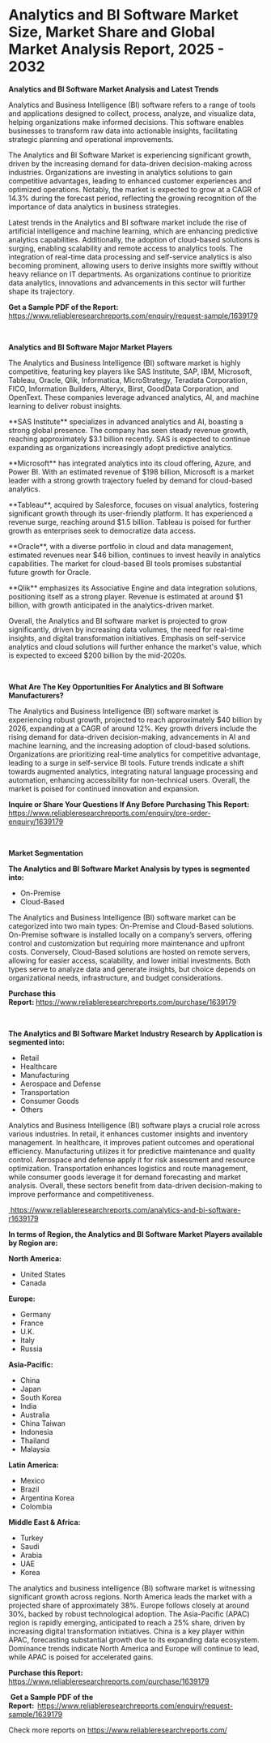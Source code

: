 <p><h1>Analytics and BI Software Market Size, Market Share and Global Market Analysis Report, 2025 - 2032</h1></p><p><strong>Analytics and BI Software Market Analysis and Latest Trends</strong></p>
<p><p>Analytics and Business Intelligence (BI) software refers to a range of tools and applications designed to collect, process, analyze, and visualize data, helping organizations make informed decisions. This software enables businesses to transform raw data into actionable insights, facilitating strategic planning and operational improvements.</p><p>The Analytics and BI Software Market is experiencing significant growth, driven by the increasing demand for data-driven decision-making across industries. Organizations are investing in analytics solutions to gain competitive advantages, leading to enhanced customer experiences and optimized operations. Notably, the market is expected to grow at a CAGR of 14.3% during the forecast period, reflecting the growing recognition of the importance of data analytics in business strategies.</p><p>Latest trends in the Analytics and BI software market include the rise of artificial intelligence and machine learning, which are enhancing predictive analytics capabilities. Additionally, the adoption of cloud-based solutions is surging, enabling scalability and remote access to analytics tools. The integration of real-time data processing and self-service analytics is also becoming prominent, allowing users to derive insights more swiftly without heavy reliance on IT departments. As organizations continue to prioritize data analytics, innovations and advancements in this sector will further shape its trajectory.</p></p>
<p><strong>Get a Sample PDF of the Report:&nbsp;</strong> <a href="https://www.reliableresearchreports.com/enquiry/request-sample/1639179?utm_campaign=3309&utm_medium=2&utm_source=Github&utm_content=ia&utm_term=23032025&utm_id=analytics-and-bi-software">https://www.reliableresearchreports.com/enquiry/request-sample/1639179</a></p>
<p>&nbsp;</p>
<p><strong>Analytics and BI Software Major Market Players</strong></p>
<p><p>The Analytics and Business Intelligence (BI) software market is highly competitive, featuring key players like SAS Institute, SAP, IBM, Microsoft, Tableau, Oracle, Qlik, Informatica, MicroStrategy, Teradata Corporation, FICO, Information Builders, Alteryx, Birst, GoodData Corporation, and OpenText. These companies leverage advanced analytics, AI, and machine learning to deliver robust insights.</p><p>**SAS Institute** specializes in advanced analytics and AI, boasting a strong global presence. The company has seen steady revenue growth, reaching approximately $3.1 billion recently. SAS is expected to continue expanding as organizations increasingly adopt predictive analytics.</p><p>**Microsoft** has integrated analytics into its cloud offering, Azure, and Power BI. With an estimated revenue of $198 billion, Microsoft is a market leader with a strong growth trajectory fueled by demand for cloud-based analytics.</p><p>**Tableau**, acquired by Salesforce, focuses on visual analytics, fostering significant growth through its user-friendly platform. It has experienced a revenue surge, reaching around $1.5 billion. Tableau is poised for further growth as enterprises seek to democratize data access.</p><p>**Oracle**, with a diverse portfolio in cloud and data management, estimated revenues near $46 billion, continues to invest heavily in analytics capabilities. The market for cloud-based BI tools promises substantial future growth for Oracle.</p><p>**Qlik** emphasizes its Associative Engine and data integration solutions, positioning itself as a strong player. Revenue is estimated at around $1 billion, with growth anticipated in the analytics-driven market.</p><p>Overall, the Analytics and BI software market is projected to grow significantly, driven by increasing data volumes, the need for real-time insights, and digital transformation initiatives. Emphasis on self-service analytics and cloud solutions will further enhance the market's value, which is expected to exceed $200 billion by the mid-2020s.</p></p>
<p>&nbsp;</p>
<p><strong>What Are The Key Opportunities For Analytics and BI Software Manufacturers?</strong></p>
<p><p>The Analytics and Business Intelligence (BI) software market is experiencing robust growth, projected to reach approximately $40 billion by 2026, expanding at a CAGR of around 12%. Key growth drivers include the rising demand for data-driven decision-making, advancements in AI and machine learning, and the increasing adoption of cloud-based solutions. Organizations are prioritizing real-time analytics for competitive advantage, leading to a surge in self-service BI tools. Future trends indicate a shift towards augmented analytics, integrating natural language processing and automation, enhancing accessibility for non-technical users. Overall, the market is poised for continued innovation and expansion.</p></p>
<p><strong>Inquire or Share Your Questions If Any Before Purchasing This Report:</strong> <a href="https://www.reliableresearchreports.com/enquiry/pre-order-enquiry/1639179?utm_campaign=3309&utm_medium=2&utm_source=Github&utm_content=ia&utm_term=23032025&utm_id=analytics-and-bi-software">https://www.reliableresearchreports.com/enquiry/pre-order-enquiry/1639179</a></p>
<p>&nbsp;</p>
<p><strong>Market Segmentation</strong></p>
<p><strong>The Analytics and BI Software Market Analysis by types is segmented into:</strong></p>
<p><ul><li>On-Premise</li><li>Cloud-Based</li></ul></p>
<p><p>The Analytics and Business Intelligence (BI) software market can be categorized into two main types: On-Premise and Cloud-Based solutions. On-Premise software is installed locally on a company’s servers, offering control and customization but requiring more maintenance and upfront costs. Conversely, Cloud-Based solutions are hosted on remote servers, allowing for easier access, scalability, and lower initial investments. Both types serve to analyze data and generate insights, but choice depends on organizational needs, infrastructure, and budget considerations.</p></p>
<p><strong>Purchase this Report:&nbsp;</strong><a href="https://www.reliableresearchreports.com/purchase/1639179?utm_campaign=3309&utm_medium=2&utm_source=Github&utm_content=ia&utm_term=23032025&utm_id=analytics-and-bi-software">https://www.reliableresearchreports.com/purchase/1639179</a></p>
<p>&nbsp;</p>
<p><strong>The Analytics and BI Software Market Industry Research by Application is segmented into:</strong></p>
<p><ul><li>Retail</li><li>Healthcare</li><li>Manufacturing</li><li>Aerospace and Defense</li><li>Transportation</li><li>Consumer Goods</li><li>Others</li></ul></p>
<p><p>Analytics and Business Intelligence (BI) software plays a crucial role across various industries. In retail, it enhances customer insights and inventory management. In healthcare, it improves patient outcomes and operational efficiency. Manufacturing utilizes it for predictive maintenance and quality control. Aerospace and defense apply it for risk assessment and resource optimization. Transportation enhances logistics and route management, while consumer goods leverage it for demand forecasting and market analysis. Overall, these sectors benefit from data-driven decision-making to improve performance and competitiveness.</p></p>
<p><a href="https://www.reliableresearchreports.com/analytics-and-bi-software-r1639179?utm_campaign=3309&utm_medium=2&utm_source=Github&utm_content=ia&utm_term=23032025&utm_id=analytics-and-bi-software">&nbsp;https://www.reliableresearchreports.com/analytics-and-bi-software-r1639179</a></p>
<p><strong>In terms of Region, the Analytics and BI Software Market Players available by Region are:</strong></p>
<p>
    <p> <strong> North America: </strong>
        <ul>
            <li>United States</li>
            <li>Canada</li>
        </ul>
        </p> 
    <p> <strong> Europe: </strong>
        <ul>
            <li>Germany</li>
            <li>France</li>
            <li>U.K.</li>
            <li>Italy</li>
            <li>Russia</li>
        </ul>
        </p> 
    <p> <strong> Asia-Pacific: </strong>
        <ul>
            <li>China</li>
            <li>Japan</li>
            <li>South Korea</li>
            <li>India</li>
            <li>Australia</li>
            <li>China Taiwan</li>
            <li>Indonesia</li>
            <li>Thailand</li>
            <li>Malaysia</li>
        </ul>
        </p> 
    <p> <strong> Latin America: </strong>
        <ul>
            <li>Mexico</li>
            <li>Brazil</li>
            <li>Argentina Korea</li>
            <li>Colombia</li>
        </ul>
        </p> 
    <p> <strong> Middle East & Africa: </strong>
        <ul>
            <li>Turkey</li>
            <li>Saudi</li>
            <li>Arabia</li>
            <li>UAE</li>
            <li>Korea</li>
        </ul>
    </p>
    </p>
<p><p>The analytics and business intelligence (BI) software market is witnessing significant growth across regions. North America leads the market with a projected share of approximately 38%. Europe follows closely at around 30%, backed by robust technological adoption. The Asia-Pacific (APAC) region is rapidly emerging, anticipated to reach a 25% share, driven by increasing digital transformation initiatives. China is a key player within APAC, forecasting substantial growth due to its expanding data ecosystem. Dominance trends indicate North America and Europe will continue to lead, while APAC is poised for accelerated gains.</p></p>
<p><strong>Purchase this Report: </strong><a href="https://www.reliableresearchreports.com/purchase/1639179?utm_campaign=3309&utm_medium=2&utm_source=Github&utm_content=ia&utm_term=23032025&utm_id=analytics-and-bi-software">https://www.reliableresearchreports.com/purchase/1639179</a></p>
<p>&nbsp;<strong>Get a Sample PDF of the Report:&nbsp;&nbsp;</strong><a href="https://www.reliableresearchreports.com/enquiry/request-sample/1639179?utm_campaign=3309&utm_medium=2&utm_source=Github&utm_content=ia&utm_term=23032025&utm_id=analytics-and-bi-software">https://www.reliableresearchreports.com/enquiry/request-sample/1639179</a></p>
<p><strong></strong></p>
<p>Check more reports on <a href="https://www.reliableresearchreports.com/?utm_campaign=3309&utm_medium=2&utm_source=Github&utm_content=ia&utm_term=23032025&utm_id=analytics-and-bi-software">https://www.reliableresearchreports.com/</a></p>